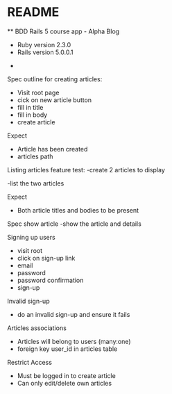 # README

** BDD Rails 5 course app - Alpha Blog
* Ruby version 2.3.0
* Rails version 5.0.0.1

-

Spec outline for creating articles:
- Visit root page
- cick on new article button
- fill in title
- fill in body
- create article

Expect
- Article has been created
- articles path

Listing articles feature test:
-create 2 articles to display

-list the two articles

Expect
- Both article titles and bodies to be present

Spec show article
-show the article and details

Signing up users
- visit root
- click on sign-up link
- email
- password
- password confirmation
- sign-up 

Invalid sign-up
- do an invalid sign-up and ensure it fails

Articles associations
- Articles will belong to users (many:one)
- foreign key user_id in articles table

Restrict Access
- Must be logged in to create article
- Can only edit/delete own articles
